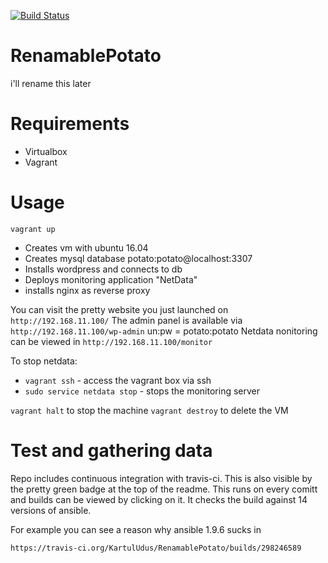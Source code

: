 [![Build Status](https://travis-ci.org/KartulUdus/RenamablePotato.svg?branch=master)](https://travis-ci.org/KartulUdus/RenamablePotato)

# RenamablePotato

i'll rename this later

# Requirements

* Virtualbox
* Vagrant

# Usage

 `vagrant up`
 * Creates vm with ubuntu 16.04
 * Creates mysql database potato:potato@localhost:3307
 * Installs wordpress and connects to db
 * Deploys monitoring application "NetData"
 * installs nginx as reverse proxy

 You can visit the pretty website you just launched on `http://192.168.11.100/`
 The admin panel is available via `http://192.168.11.100/wp-admin` un:pw = potato:potato
 Netdata nonitoring can be viewed in `http://192.168.11.100/monitor`

 To stop netdata:
 * `vagrant ssh` - access the vagrant box via ssh
 * `sudo service netdata stop` - stops the monitoring server

 `vagrant halt` to stop the machine
 `vagrant destroy` to delete the VM

 # Test and gathering data

 Repo includes continuous integration with travis-ci.
 This is also visible by the pretty green badge at the top of the readme.
 This runs on every comitt and builds can be viewed by clicking on it.
 It checks the build against 14 versions of ansible.

 For example you can see a reason why ansible 1.9.6 sucks in

`https://travis-ci.org/KartulUdus/RenamablePotato/builds/298246589`